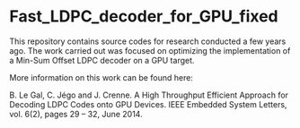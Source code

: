 # Fast_LDPC_decoder_for_GPU_fixed

This repository contains source codes for research conducted a few years ago. The work carried out was focused on optimizing the implementation of a Min-Sum Offset LDPC decoder on a GPU target.

More information on this work can be found here:

B. Le Gal, C. Jégo and J. Crenne. A High Throughput Efficient Approach for Decoding LDPC Codes onto GPU Devices. IEEE Embedded System Letters, vol. 6(2), pages 29 – 32, June 2014.
